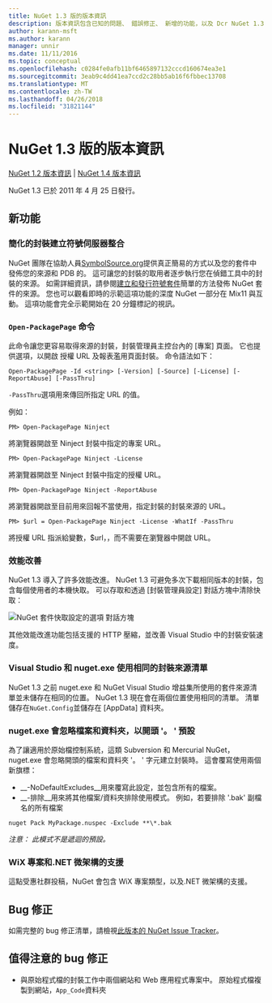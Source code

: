 ```yaml
---
title: NuGet 1.3 版的版本資訊
description: 版本資訊包含已知的問題、 錯誤修正、 新增的功能，以及 Dcr NuGet 1.3。
author: karann-msft
ms.author: karann
manager: unnir
ms.date: 11/11/2016
ms.topic: conceptual
ms.openlocfilehash: c0284fe0afb11bf6465897132cccd160674ea3e1
ms.sourcegitcommit: 3eab9c4dd41ea7ccd2c28bb5ab16f6fbbec13708
ms.translationtype: MT
ms.contentlocale: zh-TW
ms.lasthandoff: 04/26/2018
ms.locfileid: "31821144"
---
```

# <a name="nuget-13-release-notes"></a>NuGet 1.3 版的版本資訊

[NuGet 1.2 版本資訊](../release-notes/nuget-1.2.md) | [NuGet 1.4 版本資訊](../release-notes/nuget-1.4.md)

NuGet 1.3 已於 2011 年 4 月 25 日發行。

## <a name="new-features"></a>新功能

### <a name="streamlined-package-creation-with-symbol-server-integration"></a>簡化的封裝建立符號伺服器整合

NuGet 團隊在協助人員[SymbolSource.org](http://www.symbolsource.org/)提供真正簡易的方式以及您的套件中發佈您的來源和 PDB 的。 這可讓您的封裝的取用者逐步執行您在偵錯工具中的封裝的來源。 如需詳細資訊，請參閱[建立和發行符號套件](../create-packages/symbol-packages.md)簡單的方法發佈 NuGet 套件的來源。 您也可以觀看即時的示範這項功能的深度 NuGet 一部分在 Mix11 與互動。 這項功能會完全示範開始在 20 分鐘標記的視訊。

### <a name="open-packagepage-command"></a>`Open-PackagePage` 命令

此命令讓您更容易取得來源的封裝，封裝管理員主控台內的 [專案] 頁面。 它也提供選項，以開啟 授權 URL 及報表濫用頁面封裝。
命令語法如下：

    Open-PackagePage -Id <string> [-Version] [-Source] [-License] [-ReportAbuse] [-PassThru]

`-PassThru`選項用來傳回所指定 URL 的值。

例如：

    PM> Open-PackagePage Ninject

將瀏覽器開啟至 Ninject 封裝中指定的專案 URL。

    PM> Open-PackagePage Ninject -License

將瀏覽器開啟至 Ninject 封裝中指定的授權 URL。

    PM> Open-PackagePage Ninject -ReportAbuse

將瀏覽器開啟至目前用來回報不當使用，指定封裝的封裝來源的 URL。

    PM> $url = Open-PackagePage Ninject -License -WhatIf -PassThru

將授權 URL 指派給變數，$url，，而不需要在瀏覽器中開啟 URL。

### <a name="performance-improvements"></a>效能改善

NuGet 1.3 導入了許多效能改進。 NuGet 1.3 可避免多次下載相同版本的封裝，包含每個使用者的本機快取。 可以存取和透過 [封裝管理員設定] 對話方塊中清除快取：

![NuGet 套件快取設定的選項 對話方塊](./media/nuget-options.png)

其他效能改進功能包括支援的 HTTP 壓縮，並改善 Visual Studio 中的封裝安裝速度。

### <a name="visual-studio-and-nugetexe-uses-the-same-list-of-package-sources"></a>Visual Studio 和 nuget.exe 使用相同的封裝來源清單

NuGet 1.3 之前 nuget.exe 和 NuGet Visual Studio 增益集所使用的套件來源清單並未儲存在相同的位置。 NuGet 1.3 現在會在兩個位置使用相同的清單。 清單儲存在`NuGet.Config`並儲存在 [AppData] 資料夾。

### <a name="nugetexe-ignores-files-and-folders-that-start-with--by-default"></a>nuget.exe 會忽略檔案和資料夾，以開頭 '。 ' 預設

為了讓適用於原始檔控制系統，這類 Subversion 和 Mercurial NuGet，nuget.exe 會忽略開頭的檔案和資料夾 '。 ' 字元建立封裝時。 這會覆寫使用兩個新旗標：

* __-NoDefaultExcludes__用來覆寫此設定，並包含所有的檔案。
* __-排除__用來將其他檔案/資料夾排除使用模式。 例如，若要排除 '.bak' 副檔名的所有檔案

```
nuget Pack MyPackage.nuspec -Exclude **\*.bak
```  

_注意： 此模式不是遞迴的預設。_

### <a name="support-for-wix-projects-and-the-net-micro-framework"></a>WiX 專案和.NET 微架構的支援

這點受惠社群投稿，NuGet 會包含 WiX 專案類型，以及.NET 微架構的支援。

## <a name="bug-fixes"></a>Bug 修正

如需完整的 bug 修正清單，請檢視[此版本的 NuGet Issue Tracker](http://nuget.codeplex.com/workitem/list/advanced?keyword=&status=All&type=All&priority=All&release=NuGet%201.3&assignedTo=All&component=All&sortField=LastUpdatedDate&sortDirection=Descending&page=0)。

## <a name="bug-fixes-worth-noting"></a>值得注意的 bug 修正

* 與原始程式檔的封裝工作中兩個網站和 Web 應用程式專案中。
原始程式檔複製到網站，`App_Code`資料夾
